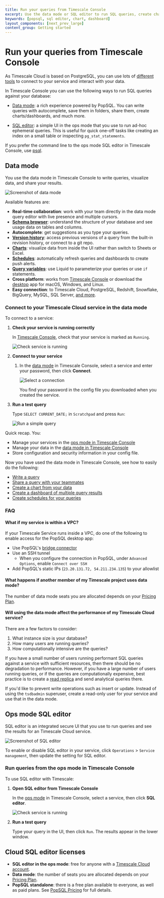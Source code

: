 ```yaml
---
title: Run your queries from Timescale Console
excerpt: Use the data mode or SQL editor to run SQL queries, create charts and dashboards, and collaborate with teammates.
keywords: [popsql, sql editor, chart, dashboard]
layout_components: [next_prev_large]
content_group: Getting started
---
```


# Run your queries from Timescale Console

As Timescale Cloud is based on PostgreSQL, you can use lots of [different tools][integrations] to 
connect to your service and interact with your data. 

In Timescale Console you can use the following ways to run SQL queries against your database:

- [Data mode][run-popsql]: a rich experience powered by PopSQL. You can write queries with 
  autocomplete, save them in folders, share them, create charts/dashboards, and much more.

- [SQL editor][run-sqleditor]: a simple UI in the ops mode that you use to run ad-hoc ephemeral 
  queries. This is useful for quick one-off tasks like creating an index on a small table or 
  inspecting `pg_stat_statements`.


If you prefer the command line to the ops mode SQL editor in Timescale Console, use [psql][install-psql].

## Data mode

You use the data mode in Timescale Console to write queries, visualize data, and share your results. 

![Screenshot of data mode](https://assets.timescale.com/docs/images/data-mode-schema-chart.png)

Available features are:

- **Real-time collaboration**: work with your team directly in the data mode query editor with live presence and multiple 
   cursors.
- **[Schema browser](https://docs.popsql.com/docs/schema)**: understand the structure of your database and see usage data on tables and columns.
- **Autocomplete**: get suggestions as you type your queries.
- **[Version history](https://docs.popsql.com/docs/version-history)**: access previous versions of a query from the built-in revision history, or connect to a 
  git repo.
- **[Charts](https://docs.popsql.com/docs/creating-charts)**: visualize data from inside the UI rather than switch to Sheets or Excel.
- **[Schedules](https://docs.popsql.com/docs/scheduled-queries)**: automatically refresh queries and dashboards to create push alerts.
- **[Query variables](https://docs.popsql.com/docs/query-variables)**: use Liquid to parameterize your queries or use `if` statements.
- **Cross platform**:  works from [Timescale Console][portal-data-mode] or download the 
  [desktop](https://popsql.com/download) app for macOS, Windows, and Linux.
- **Easy connection**: to Timescale Cloud, PostgreSQL, Redshift, Snowflake, BigQuery, MySQL, SQL Server, [and more](https://popsql.com/connections).

### Connect to your Timescale Cloud service in the data mode

<Procedure>

To connect to a service:

1. **Check your service is running correctly**

   In [Timescale Console][services-portal], check that your service is marked as `Running`.

   ![Check service is running](https://assets.timescale.com/docs/images/console-services-view.png)

1. **Connect to your service**

   1. In the [data mode][portal-data-mode] in Timescale Console, select a service and enter your password, then click **Connect**.

      ![Select a connection](https://assets.timescale.com/docs/images/data-mode-connections.png)

      You find your password in the config file you downloaded when you created the service.

1. **Run a test query**

   Type `SELECT CURRENT_DATE;` in `Scratchpad` and press `Run`: 

   ![Run a simple query](https://assets.timescale.com/docs/images/data-mode-scratchpad.png)


Quick recap. You:
- Manage your services in the [ops mode in Timescale Console][portal-ops-mode]
- Manage your data in the [data mode in Timescale Console][portal-data-mode]
- Store configuration and security information in your config file.

</Procedure>


Now you have used the data mode in Timescale Console, see how to easily do the following:

- [Write a query](https://docs.popsql.com/docs/writing-a-query)
- [Share a query with your
  teammates](https://docs.popsql.com/docs/sharing-a-link-to-your-query-and-results)
- [Create a chart from your
  data](https://docs.popsql.com/docs/creating-charts)
- [Create a dashboard of multiple query
  results](https://docs.popsql.com/docs/creating-dashboards)
- [Create schedules for your
  queries](https://docs.popsql.com/docs/scheduled-queries)



### FAQ

#### What if my service is within a VPC?

If your Timescale Service runs inside a VPC, do one of the following to enable access for the PopSQL desktop app:

- Use PopSQL's [bridge connector](https://docs.popsql.com/docs/bridge-connector)
- Use an SSH tunnel
  - When you configure the connection in PopSQL, under `Advanced Options`, enable `Connect over SSH`
- Add PopSQL's static IPs (`23.20.131.72, 54.211.234.135`) to your allowlist

#### What happens if another member of my Timescale project uses data mode?

The number of data mode seats you are allocated depends on your
[Pricing Plan][pricing-plan-features].

#### Will using the data mode affect the performance of my Timescale Cloud service?

There are a few factors to consider:

1. What instance size is your database?
1. How many users are running queries?
1. How computationally intensive are the queries?

If you have a small number of users running performant SQL queries against a
service with sufficient resources, then there should be no degradation to
performance. However, if you have a large number of users running queries, or if 
the queries are computationally expensive, best practice is to create 
a [read replica][readreplica] and send analytical queries there.

If you'd like to prevent write operations such as insert or update. Instead 
of using the `tsdbadmin` superuser, create a read-only user for your service and
use that in the data mode.



## Ops mode SQL editor

SQL editor is an integrated secure UI that you use to run queries and see the results
for an Timescale Cloud service.

![Screenshot of SQL editor](https://assets.timescale.com/docs/images/sqleditor.png)

To enable or disable SQL editor in your service, click `Operations` > `Service management`, then
update the setting for SQL editor.

### Run queries from the ops mode in Timescale Console

<Procedure>

To use SQL editor with Timescale:

1.  **Open SQL editor from Timescale Console**

    In the [ops mode][portal-ops-mode] in Timescale Console, select a service, then click **SQL editor**.

    ![Check service is running](https://assets.timescale.com/docs/images/ops-view-sql-editor.png)

4. **Run a test query**

   Type your query in the UI, then click `Run`. The results appear in the lower window.

</Procedure>


## Cloud SQL editor licenses

* **SQL editor in the ops mode**: free for anyone with a [Timescale Cloud account][create-cloud-account].
* **Data mode**: the number of seats you are allocated depends on your [Pricing Plan][pricing-plan-features].
* **PopSQL standalone**: there is a free plan available to everyone, as well as paid plans. See  [PopSQL Pricing](https://popsql.com/pricing) for full 
  details.



[readreplica]: /use-timescale/:currentVersion:/ha-replicas/read-scaling/
[run-popsql]: /getting-started/:currentVersion:/run-queries-from-console/#data-mode
[run-sqleditor]: /getting-started/:currentVersion:/run-queries-from-console/#sql-editor
[integrations]: /use-timescale/:currentVersion:/integrations/query-admin/
[timescale-console]: https://console.cloud.timescale.com/
[portal-ops-mode]: https://console.cloud.timescale.com/dashboard/services
[pricing-plan-features]: https://www.timescale.com/pricing#features
[install-psql]: /use-timescale/:currentVersion:/integrations/query-admin/psql/
[create-cloud-account]: /getting-started/:currentVersion:/services/#create-a-timescale-cloud-account
[portal-data-mode]: https://console.cloud.timescale.com/dashboard/services?popsql
[services-portal]: https://console.cloud.timescale.com/dashboard/services
